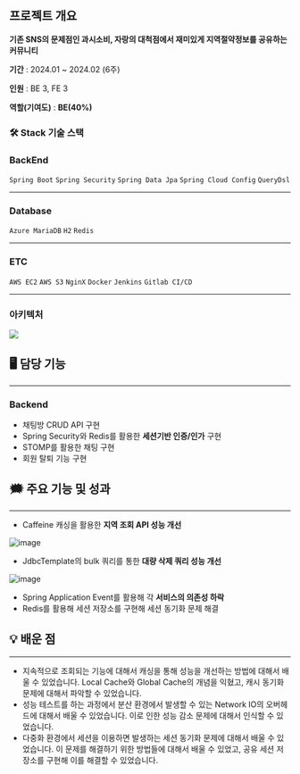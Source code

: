 ## 프로젝트 개요

**기존 SNS의 문제점인 과시소비, 자랑의 대척점에서 재미있게 지역절약정보를 공유하는 커뮤니티**

**기간** : 2024.01 ~ 2024.02 (6주)

**인원** : BE 3, FE 3

**역할(기여도)** : **BE(40%)**

### 🛠️ Stack 기술 스택

### **BackEnd**

`Spring Boot`  `Spring Security`  `Spring Data Jpa` `Spring Cloud Config`  `QueryDsl`   

---

### **Database**

`Azure MariaDB` `H2` `Redis`

---

### **ETC**

`AWS EC2` `AWS S3` `NginX`  `Docker` `Jenkins` `Gitlab CI/CD`

---

### 아키텍처

![](https://velog.velcdn.com/images/kgh2120/post/89216e25-6868-4bef-9704-d7dccdbef58b/image.png)

## 🖥️ 담당 기능

---

### Backend

- 채팅방 CRUD API 구현
- Spring Security와 Redis를 활용한 **세션기반 인증/인가** 구현
- STOMP를 활용한 채팅 구현
- 회원 탈퇴 기능 구현

## 🗯️ 주요 기능 및 성과

---

- Caffeine 캐싱을 활용한 **지역 조회 API 성능 개선**

![image](https://github.com/kgh2120/goumunity-backend/assets/76154390/124edea2-d682-474e-bf76-f44588f2fb0a)

- JdbcTemplate의 bulk 쿼리를 통한 **대량 삭제 쿼리 성능 개선**

![image](https://github.com/kgh2120/goumunity-backend/assets/76154390/39295b82-9ca9-408e-9143-8e61b2591a91)


- Spring Application Event를 활용해 각 **서비스의 의존성 하락**
- Redis를 활용해 세션 저장소를 구현해 세션 동기화 문제 해결

## 💡 배운 점

---

- 지속적으로 조회되는 기능에 대해서 캐싱을 통해 성능을 개선하는 방법에 대해서 배울 수 있었습니다. Local Cache와 Global Cache의 개념을 익혔고, 캐시 동기화 문제에 대해서 파악할 수 있었습니다.
- 성능 테스트를 하는 과정에서 분산 환경에서 발생할 수 있는 Network IO의 오버헤드에 대해서 배울 수 있었습니다. 이로 인한 성능 감소 문제에 대해서 인식할 수 있었습니다.
- 다중화 환경에서 세션을 이용하면 발생하는 세션 동기화 문제에 대해서 배울 수 있었습니다. 이 문제를 해결하기 위한 방법들에 대해서 배울 수 있었고, 공유 세션 저장소를 구현해 이를 해결할 수 있었습니다.
